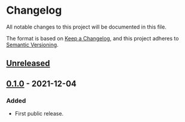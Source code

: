 # Changelog

All notable changes to this project will be documented in this file.

The format is based on [Keep a Changelog](https://keepachangelog.com/en/1.0.0/),
and this project adheres to [Semantic Versioning](https://semver.org/spec/v2.0.0.html).

## [Unreleased]

## [0.1.0] - 2021-12-04

### Added

- First public release.

[Unreleased]: https://gitlab.com/tozd/gitlab/release/-/compare/v0.1.0...main
[0.1.0]: https://gitlab.com/tozd/gitlab/release/-/tags/v0.1.0
